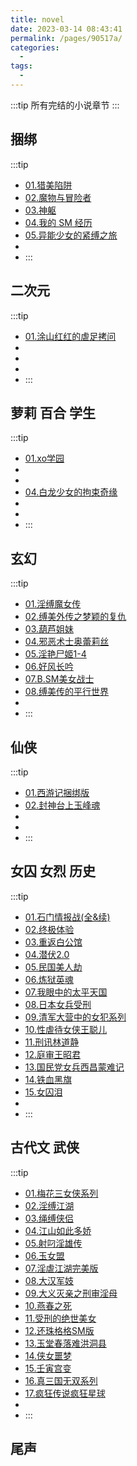 ```yaml
---
title: novel
date: 2023-03-14 08:43:41
permalink: /pages/90517a/
categories:
  - 
tags:
  - 
---
```


:::tip
所有完结的小说章节
:::

## 捆绑

:::tip
- [01.猎美陷阱](/pages/bcd5b9/)
- [02.魔物与冒险者](/pages/971840/)
- [03.神躯](/pages/6d4102/)
- [04.我的 SM 经历](/pages/c51922/)
- [05.异能少女的紧缚之旅](/pages/606778/)
- [](/pages//)
- [](/pages//)
:::

## 二次元

:::tip
- [01.涂山红红的虐足拷问](/pages/faade4)
- [](/pages//)
- [](/pages//)
- [](/pages//)
- [](/pages//)
:::

## 萝莉 百合 学生

:::tip
- [01.xo学园](/pages/18ed9e/)
- [](/pages//)
- [](/pages//)
- [04.白龙少女的拘束奇缘](/pages/7ac45b)
- [](/pages//)
- [](/pages//)
- [](/pages//)
:::

## 玄幻

:::tip
- [01.淫缚魔女传](/pages/69c153)
- [02.缚美外传之梦颖的复仇](/pages/1c42d1/)
- [03.葫芦姐妹](/pages/e42b05/)
- [04.邪恶术士奥蕾莉丝](/pages//)
- [05.淫艳尸姬1-4](/pages/2731c4/)
- [06.好风长吟](/pages/773e27/)
- [07.B.SM美女战士](/pages/4a8059/)
- [08.缚美传的平行世界](/pages/a54c22/)
- [](/pages//)
- [](/pages//)
:::

## 仙侠

:::tip
- [01.西游记捆绑版](/pages/f140bd/)
- [02.封神台上玉峰魂](/pages/3a5652/)
- [](/pages//)
- [](/pages//)
- [](/pages//)
:::

## 女囚 女烈 历史

:::tip
- [01.石门情报战(全&续)](/pages/cedcd1/)
- [02.终极体验](/pages/b8f51c/)
- [03.重返白公馆](/pages/ec8202)
- [04.潜伏2.0](/pages/228425/)
- [05.民国美人劫](/pages/7ef653/)
- [06.炼狱英魂](/pages/2f187e/)
- [07.我眼中的太平天国](/pages/d3ca8d/)
- [08.日本女兵受刑](/pages/13542e/)
- [09.清军大营中的女犯系列](/pages/897cb5/)
- [10.性虐待女侠王聪儿](/pages/425075/)
- [11.刑讯林道静](/pages/5717ac/)
- [12.庭审王昭君](/pages/495892/)
- [13.国民党女兵西昌蒙难记](/pages/2c6a7d/)
- [14.铁血黑旗](/pages/442c48/)
- [15.女囚泪](/pages/fc1f18/)
- [](/pages//)
- [](/pages//)
:::

## 古代文 武侠

:::tip
- [01.梅花三女侠系列](/pages/826f1a/)
- [02.淫缚江湖](/pages/c78fa6/)
- [03.绳缚侠侣](/pages/4452cc/)
- [04.江山如此多娇](/pages/8d6d67/)
- [05.射叼淫雄传](/pages/1d1b73/)
- [06.玉女盟](/pages/1db012/)
- [07.淫虐江湖完美版](/pages/16479f/)
- [08.大汉军妓](/pages/1517c1/)
- [09.大义灭亲之刑审淫母](/pages/34f8c8/)
- [10.燕春之死](/pages/8481b9/)
- [11.受刑的绝世美女](/pages/a44d4a/)
- [12.还珠格格SM版](/pages/8f592e/)
- [13.玉堂春落难洪洞县](/pages/45c3e9/)
- [14.侠女噩梦](/pages/4977ae/)
- [15.壬寅宫变](/pages/37af2f/)
- [16.真三国无双系列](/pages/8352dd/)
- [17.疯狂传说疯狂星球](/pages/67a66f/)
- [](/pages//)
- [](/pages//)
:::

## 尾声

